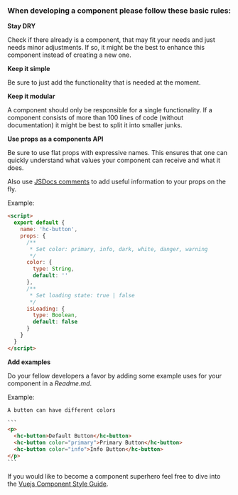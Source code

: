 ### When developing a component please follow these basic rules:

**Stay DRY**

Check if there already is a component, that may fit your needs and just needs minor adjustments. If so, it might be the best to enhance this component instead of creating a new one.

**Keep it simple**

Be sure to just add the functionality that is needed at the moment.

**Keep it modular**

A component should only be responsible for a single functionality. If a component consists of more than 100 lines of code (without documentation) it might be best to split it into smaller junks.

**Use props as a components API**

Be sure to use flat props with expressive names. This ensures that one can quickly understand what values your component can receive and what it does.

Also use [JSDocs comments](http://usejsdoc.org/about-getting-started.html) to add useful information to your props on the fly.

Example:
```html
<script>
  export default {
    name: 'hc-button',
    props: {
      /**
       * Set color: primary, info, dark, white, danger, warning
       */
      color: {
        type: String,
        default: ''
      },
      /**
       * Set loading state: true | false
       */
      isLoading: {
        type: Boolean,
        default: false
      }
    }
  }
</script>
```

**Add examples**

Do your fellow developers a favor by adding some example uses for your component in a *Readme.md*.

Example:
````html
A button can have different colors

```
<p>
  <hc-button>Default Button</hc-button>
  <hc-button color="primary">Primary Button</hc-button>
  <hc-button color="info">Info Button</hc-button>
</p>
```
````

If you would like to become a component superhero feel free to dive into the [Vuejs Component Style Guide](https://pablohpsilva.github.io/vuejs-component-style-guide/#/).